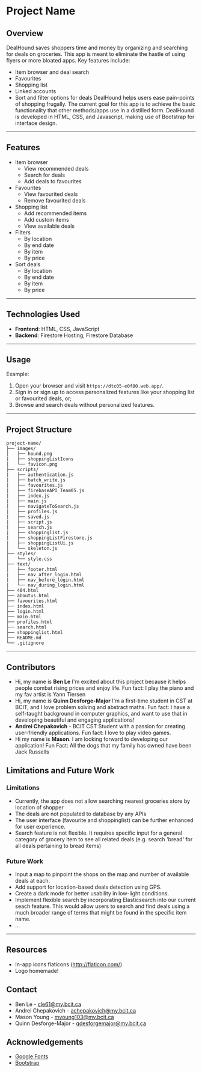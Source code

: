 # Project Name

## Overview

DealHound saves shoppers time and money by organizing and searching for deals on groceries. This app is meant to eliminate the hastle of using flyers or more bloated apps. Key features include:

- Item browser and deal search
- Favourites
- Shopping list
- Linked accounts
- Sort and filter options for deals
  DealHound helps users ease pain-points of shopping frugally. The current goal for this app is to achieve the basic functionality that other methods/apps use in a distilled form. DealHound is developed in HTML, CSS, and Javascript, making use of Bootstrap for interface design.

---

## Features

- Item browser
  - View recommended deals
  - Search for deals
  - Add deals to favourites
- Favourites
  - View favourited deals
  - Remove favourited deals
- Shopping list
  - Add recommended items
  - Add custom items
  - View available deals
- Filters
  - By location
  - By end date
  - By item
  - By price
- Sort deals
  - By location
  - By end date
  - By item
  - By price

---

## Technologies Used

- **Frontend**: HTML, CSS, JavaScript
- **Backend**: Firestore Hosting, Firestore Database

---

## Usage

Example:

1. Open your browser and visit `https://dtc05-e0f80.web.app/`.
2. Sign in or sign up to access personalized features like your shopping list or favourited deals, or;
3. Browse and search deals without personalized features.

---

## Project Structure

```
project-name/
├── images/
│   ├── hound.png
|   ├── shoppingListIcons
|   └── favicon.png
├── scripts/
|   ├── authentication.js
|   ├── batch_write.js
|   ├── favourites.js
|   ├── firebaseAPI_Team05.js
|   ├── index.js
|   ├── main.js
|   ├── navigateToSearch.js
|   ├── profiles.js
|   ├── saved.js
|   ├── script.js
|   ├── search.js
|   ├── shoppinglist.js
|   ├── shoppingListFirestore.js
|   ├── shoppingListUi.js
│   └── skeleton.js
├── styles/
│   └── style.css
├── text/
│   ├── footer.html
|   ├── nav_after_login.html
|   ├── nav_before_login.html
|   └── nav_during_login.html
├── 404.html
├── aboutus.html
├── favourites.html
├── index.html
├── login.html
├── main.html
├── profiles.html
├── search.html
├── shoppinglist.html
├── README.md
└── .gitignore
```

---

## Contributors

- Hi, my name is **Ben Le** I'm excited about this project because it helps people combat rising prices and enjoy life. Fun fact: I play the piano and my fav artist is Yann Tiersen
- Hi, my name is **Quinn Desforge-Major** I'm a first-time student in CST at BCIT, and I love problem solving and abstract maths. Fun fact: I have a self-taught background in computer graphics, and want to use that in developing beautiful and engaging applications!
- **Andrei Chepakovich** - BCIT CST Student with a passion for creating user-friendly applications. Fun fact: I love to play video games.
- Hi my name is **Mason**. I am looking forward to developing our application! Fun Fact: All the dogs that my family has owned have been Jack Russells

## Limitations and Future Work

### Limitations

- Currently, the app does not allow searching nearest groceries store by location of shopper
- The deals are not populated to database by any APIs
- The user interface (favourite and shoppinglist) can be further enhanced for user experience.
- Search feature is not flexible. It requires specific input for a general category of grocery item to see all related deals (e.g. search 'bread' for all deals pertaining to bread items)

### Future Work

- Input a map to pinpoint the shops on the map and number of available deals at each. 
- Add support for location-based deals detection using GPS.
- Create a dark mode for better usability in low-light conditions.
- Implement flexible search by incorporating Elasticsearch into our current seach feature. This would allow users to search and find deals using a much broader range of terms that might be found in the specific item name.
- ...

---

## Resources

- In-app icons flaticons (http://flaticon.com/)
- Logo homemade!

## Contact

- Ben Le - cle61@my.bcit.ca
- Andrei Chepakovich - achepakovich@my.bcit.ca
- Mason Young - myoung103@my.bcit.ca
- Quinn Desforge-Major - qdesforgemajor@my.bcit.ca

## Acknowledgements

- <a href="https://fonts.google.com/">Google Fonts</a>
- <a href="https://getbootstrap.com/">Bootstrap</a>

